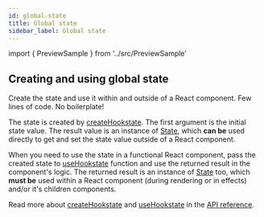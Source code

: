 ```yaml
---
id: global-state
title: Global state
sidebar_label: Global state
---
```


import { PreviewSample } from '../src/PreviewSample'

## Creating and using global state

Create the state and use it within and outside of a React component. Few lines of code. No boilerplate!

<PreviewSample example="global-getting-started" />

The state is created by [createHookstate](typedoc-hookstate-core#createhookstate). The first argument is the initial state value. The result value is an instance of [State](typedoc-hookstate-core#state),
which **can be** used directly to get and set the state value outside of a React component.

When you need to use the state in a functional React component,
pass the created state to [useHookstate](typedoc-hookstate-core#usehookstate) function
and use the returned result in the component's logic.
The returned result is an instance of [State](typedoc-hookstate-core#state) too,
which **must be** used within a React component (during rendering
or in effects) and/or it's children components.

Read more about [createHookstate](typedoc-hookstate-core#createhookstate) and [useHookstate](typedoc-hookstate-core#usehookstate) in the [API reference](typedoc-hookstate-core).
